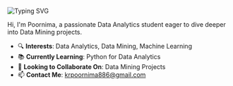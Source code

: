 ![Typing SVG](https://readme-typing-svg.demolab.com?font=Fira+Code&weight=500&size=24&pause=1000&color=F75C7E&width=435&lines=#Welcome+to+Poornima's+Profile!+👋%F0%9F%91%8B)

Hi, I'm Poornima, a passionate Data Analytics student eager to dive deeper into Data Mining projects.

- 🔍 **Interests**: Data Analytics, Data Mining, Machine Learning
- 📚 **Currently Learning**: Python for Data Analytics
- 🤝 **Looking to Collaborate On**: Data Mining Projects
- 📫 **Contact Me**: krpoornima886@gmail.com


<!---
poornimakr2001/poornimakr2001 is a ✨ special ✨ repository because its `README.md` (this file) appears on your GitHub profile.
You can click the Preview link to take a look at your changes.
--->
